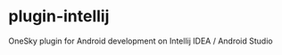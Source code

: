plugin-intellij
===============

OneSky plugin for Android development on Intellij IDEA / Android Studio
